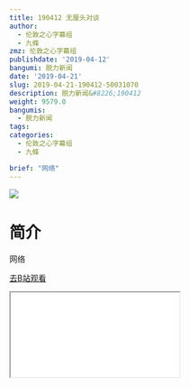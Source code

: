 ```yaml
---
title: 190412 无厘头对谈
author:
  - 伦敦之心字幕组
  - 九條
zmz: 伦敦之心字幕组
publishdate: '2019-04-12'
bangumi: 脱力新闻
date: '2019-04-21'
slug: 2019-04-21-190412-50031070
description: 脱力新闻&#8226;190412
weight: 9579.0
bangumis:
  - 脱力新闻
tags:
categories:
  - 伦敦之心字幕组
  - 九條

brief: "网络"
---
```

![](https://raw.githubusercontent.com/tcgriffith/owaraisite/master/static/tmpimg/w05tO52.jpg)
# 简介  
网络  

[去B站观看](https://www.bilibili.com/video/av50031070/)
<div class ="resp-container"><iframe class="testiframe" src="//player.bilibili.com/player.html?aid=50031070"", scrolling="no", allowfullscreen="true" > </iframe></div> 
